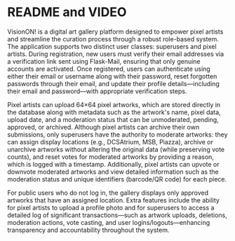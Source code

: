 # README and VIDEO

VisionON! is a digital art gallery platform designed to empower pixel artists and streamline the curation process through a robust role-based system. The application supports two distinct user classes: superusers and pixel artists. During registration, new users must verify their email addresses via a verification link sent using Flask-Mail, ensuring that only genuine accounts are activated. Once registered, users can authenticate using either their email or username along with their password, reset forgotten passwords through their email, and update their profile details—including their email and password—with appropriate verification steps.

Pixel artists can upload 64×64 pixel artworks, which are stored directly in the database along with metadata such as the artwork's name, pixel data, upload date, and a moderation status that can be unmoderated, pending, approved, or archived. Although pixel artists can archive their own submissions, only superusers have the authority to moderate artworks: they can assign display locations (e.g., DCSAtrium, MSB, Piazza), archive or unarchive artworks without altering the original data (while preserving vote counts), and reset votes for moderated artworks by providing a reason, which is logged with a timestamp. Additionally, pixel artists can upvote or downvote moderated artworks and view detailed information such as the moderation status and unique identifiers (barcode/QR code) for each piece.

For public users who do not log in, the gallery displays only approved artworks that have an assigned location. Extra features include the ability for pixel artists to upload a profile photo and for superusers to access a detailed log of significant transactions—such as artwork uploads, deletions, moderation actions, vote casting, and user logins/logouts—enhancing transparency and accountability throughout the system.
